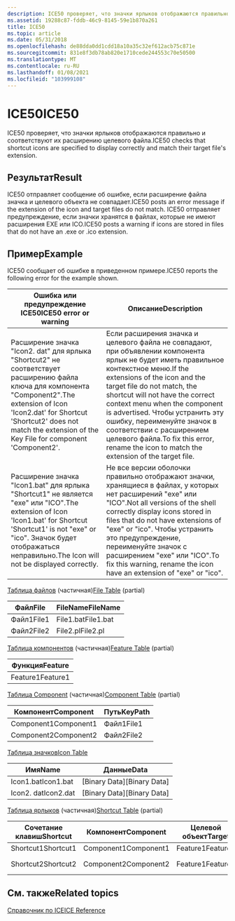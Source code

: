 ```yaml
---
description: ICE50 проверяет, что значки ярлыков отображаются правильно и соответствуют их расширению целевого файла.
ms.assetid: 19288c87-fddb-46c9-8145-59e1b870a261
title: ICE50
ms.topic: article
ms.date: 05/31/2018
ms.openlocfilehash: de88dda0dd1cdd18a10a35c32ef612acb75c871e
ms.sourcegitcommit: 831e8f3db78ab820e1710cede244553c70e50500
ms.translationtype: MT
ms.contentlocale: ru-RU
ms.lasthandoff: 01/08/2021
ms.locfileid: "103999108"
---
```

# <a name="ice50"></a><span data-ttu-id="e1f90-103">ICE50</span><span class="sxs-lookup"><span data-stu-id="e1f90-103">ICE50</span></span>

<span data-ttu-id="e1f90-104">ICE50 проверяет, что значки ярлыков отображаются правильно и соответствуют их расширению целевого файла.</span><span class="sxs-lookup"><span data-stu-id="e1f90-104">ICE50 checks that shortcut icons are specified to display correctly and match their target file's extension.</span></span>

## <a name="result"></a><span data-ttu-id="e1f90-105">Результат</span><span class="sxs-lookup"><span data-stu-id="e1f90-105">Result</span></span>

<span data-ttu-id="e1f90-106">ICE50 отправляет сообщение об ошибке, если расширение файла значка и целевого объекта не совпадает.</span><span class="sxs-lookup"><span data-stu-id="e1f90-106">ICE50 posts an error message if the extension of the icon and target files do not match.</span></span> <span data-ttu-id="e1f90-107">ICE50 отправляет предупреждение, если значки хранятся в файлах, которые не имеют расширения EXE или ICO.</span><span class="sxs-lookup"><span data-stu-id="e1f90-107">ICE50 posts a warning if icons are stored in files that do not have an .exe or .ico extension.</span></span>

## <a name="example"></a><span data-ttu-id="e1f90-108">Пример</span><span class="sxs-lookup"><span data-stu-id="e1f90-108">Example</span></span>

<span data-ttu-id="e1f90-109">ICE50 сообщает об ошибке в приведенном примере.</span><span class="sxs-lookup"><span data-stu-id="e1f90-109">ICE50 reports the following error for the example shown.</span></span>



| <span data-ttu-id="e1f90-110">Ошибка или предупреждение ICE50</span><span class="sxs-lookup"><span data-stu-id="e1f90-110">ICE50 error or warning</span></span>                                                                                                              | <span data-ttu-id="e1f90-111">Описание</span><span class="sxs-lookup"><span data-stu-id="e1f90-111">Description</span></span>                                                                                                                                                                                                                                    |
|-------------------------------------------------------------------------------------------------------------------------------------|------------------------------------------------------------------------------------------------------------------------------------------------------------------------------------------------------------------------------------------------|
| <span data-ttu-id="e1f90-112">Расширение значка "Icon2. dat" для ярлыка "Shortcut2" не соответствует расширению файла ключа для компонента "Component2".</span><span class="sxs-lookup"><span data-stu-id="e1f90-112">The extension of Icon 'Icon2.dat' for Shortcut 'Shortcut2' does not match the extension of the Key File for component 'Component2'.</span></span> | <span data-ttu-id="e1f90-113">Если расширения значка и целевого файла не совпадают, при объявлении компонента ярлык не будет иметь правильное контекстное меню.</span><span class="sxs-lookup"><span data-stu-id="e1f90-113">If the extensions of the icon and the target file do not match, the shortcut will not have the correct context menu when the component is advertised.</span></span> <span data-ttu-id="e1f90-114">Чтобы устранить эту ошибку, переименуйте значок в соответствии с расширением целевого файла.</span><span class="sxs-lookup"><span data-stu-id="e1f90-114">To fix this error, rename the icon to match the extension of the target file.</span></span><br/> |
| <span data-ttu-id="e1f90-115">Расширение значка "Icon1.bat" для ярлыка "Shortcut1" не является "exe" или "ICO".</span><span class="sxs-lookup"><span data-stu-id="e1f90-115">The extension of Icon 'Icon1.bat' for Shortcut 'Shortcut1' is not "exe" or "ico".</span></span> <span data-ttu-id="e1f90-116">Значок будет отображаться неправильно.</span><span class="sxs-lookup"><span data-stu-id="e1f90-116">The Icon will not be displayed correctly.</span></span>         | <span data-ttu-id="e1f90-117">Не все версии оболочки правильно отображают значки, хранящиеся в файлах, у которых нет расширений "exe" или "ICO".</span><span class="sxs-lookup"><span data-stu-id="e1f90-117">Not all versions of the shell correctly display icons stored in files that do not have extensions of "exe" or "ico".</span></span> <span data-ttu-id="e1f90-118">Чтобы устранить это предупреждение, переименуйте значок с расширением "exe" или "ICO".</span><span class="sxs-lookup"><span data-stu-id="e1f90-118">To fix this warning, rename the icon have an extension of "exe" or "ico".</span></span><br/>                                      |



 

<span data-ttu-id="e1f90-119">[Таблица файлов](file-table.md) (частичная)</span><span class="sxs-lookup"><span data-stu-id="e1f90-119">[File Table](file-table.md) (partial)</span></span>



| <span data-ttu-id="e1f90-120">Файл</span><span class="sxs-lookup"><span data-stu-id="e1f90-120">File</span></span>  | <span data-ttu-id="e1f90-121">FileName</span><span class="sxs-lookup"><span data-stu-id="e1f90-121">FileName</span></span>  |
|-------|-----------|
| <span data-ttu-id="e1f90-122">Файл1</span><span class="sxs-lookup"><span data-stu-id="e1f90-122">File1</span></span> | <span data-ttu-id="e1f90-123">File1.bat</span><span class="sxs-lookup"><span data-stu-id="e1f90-123">File1.bat</span></span> |
| <span data-ttu-id="e1f90-124">Файл2</span><span class="sxs-lookup"><span data-stu-id="e1f90-124">File2</span></span> | <span data-ttu-id="e1f90-125">File2.pl</span><span class="sxs-lookup"><span data-stu-id="e1f90-125">File2.pl</span></span>  |



 

<span data-ttu-id="e1f90-126">[Таблица компонентов](feature-table.md) (частичная)</span><span class="sxs-lookup"><span data-stu-id="e1f90-126">[Feature Table](feature-table.md) (partial)</span></span>



| <span data-ttu-id="e1f90-127">Функция</span><span class="sxs-lookup"><span data-stu-id="e1f90-127">Feature</span></span>  |
|----------|
| <span data-ttu-id="e1f90-128">Feature1</span><span class="sxs-lookup"><span data-stu-id="e1f90-128">Feature1</span></span> |



 

<span data-ttu-id="e1f90-129">[Таблица Component](component-table.md) (частичная)</span><span class="sxs-lookup"><span data-stu-id="e1f90-129">[Component Table](component-table.md) (partial)</span></span>



| <span data-ttu-id="e1f90-130">Компонент</span><span class="sxs-lookup"><span data-stu-id="e1f90-130">Component</span></span>  | <span data-ttu-id="e1f90-131">Путь</span><span class="sxs-lookup"><span data-stu-id="e1f90-131">KeyPath</span></span> |
|------------|---------|
| <span data-ttu-id="e1f90-132">Component1</span><span class="sxs-lookup"><span data-stu-id="e1f90-132">Component1</span></span> | <span data-ttu-id="e1f90-133">Файл1</span><span class="sxs-lookup"><span data-stu-id="e1f90-133">File1</span></span>   |
| <span data-ttu-id="e1f90-134">Component2</span><span class="sxs-lookup"><span data-stu-id="e1f90-134">Component2</span></span> | <span data-ttu-id="e1f90-135">Файл2</span><span class="sxs-lookup"><span data-stu-id="e1f90-135">File2</span></span>   |



 

[<span data-ttu-id="e1f90-136">Таблица значков</span><span class="sxs-lookup"><span data-stu-id="e1f90-136">Icon Table</span></span>](icon-table.md)



| <span data-ttu-id="e1f90-137">Имя</span><span class="sxs-lookup"><span data-stu-id="e1f90-137">Name</span></span>      | <span data-ttu-id="e1f90-138">Данные</span><span class="sxs-lookup"><span data-stu-id="e1f90-138">Data</span></span>            |
|-----------|-----------------|
| <span data-ttu-id="e1f90-139">Icon1.bat</span><span class="sxs-lookup"><span data-stu-id="e1f90-139">Icon1.bat</span></span> | <span data-ttu-id="e1f90-140">\[Binary Data\]</span><span class="sxs-lookup"><span data-stu-id="e1f90-140">\[Binary Data\]</span></span> |
| <span data-ttu-id="e1f90-141">Icon2. dat</span><span class="sxs-lookup"><span data-stu-id="e1f90-141">Icon2.dat</span></span> | <span data-ttu-id="e1f90-142">\[Binary Data\]</span><span class="sxs-lookup"><span data-stu-id="e1f90-142">\[Binary Data\]</span></span> |



 

<span data-ttu-id="e1f90-143">[Таблица ярлыков](shortcut-table.md) (частичная)</span><span class="sxs-lookup"><span data-stu-id="e1f90-143">[Shortcut Table](shortcut-table.md) (partial)</span></span>



| <span data-ttu-id="e1f90-144">Сочетание клавиш</span><span class="sxs-lookup"><span data-stu-id="e1f90-144">Shortcut</span></span>  | <span data-ttu-id="e1f90-145">Компонент</span><span class="sxs-lookup"><span data-stu-id="e1f90-145">Component</span></span>  | <span data-ttu-id="e1f90-146">Целевой объект</span><span class="sxs-lookup"><span data-stu-id="e1f90-146">Target</span></span>   | <span data-ttu-id="e1f90-147">Значок\_</span><span class="sxs-lookup"><span data-stu-id="e1f90-147">Icon\_</span></span>    |
|-----------|------------|----------|-----------|
| <span data-ttu-id="e1f90-148">Shortcut1</span><span class="sxs-lookup"><span data-stu-id="e1f90-148">Shortcut1</span></span> | <span data-ttu-id="e1f90-149">Component1</span><span class="sxs-lookup"><span data-stu-id="e1f90-149">Component1</span></span> | <span data-ttu-id="e1f90-150">Feature1</span><span class="sxs-lookup"><span data-stu-id="e1f90-150">Feature1</span></span> | <span data-ttu-id="e1f90-151">Icon1.bat</span><span class="sxs-lookup"><span data-stu-id="e1f90-151">Icon1.bat</span></span> |
| <span data-ttu-id="e1f90-152">Shortcut2</span><span class="sxs-lookup"><span data-stu-id="e1f90-152">Shortcut2</span></span> | <span data-ttu-id="e1f90-153">Component2</span><span class="sxs-lookup"><span data-stu-id="e1f90-153">Component2</span></span> | <span data-ttu-id="e1f90-154">Feature1</span><span class="sxs-lookup"><span data-stu-id="e1f90-154">Feature1</span></span> | <span data-ttu-id="e1f90-155">Icon2. dat</span><span class="sxs-lookup"><span data-stu-id="e1f90-155">Icon2.dat</span></span> |



 

## <a name="related-topics"></a><span data-ttu-id="e1f90-156">См. также</span><span class="sxs-lookup"><span data-stu-id="e1f90-156">Related topics</span></span>

<dl> <dt>

[<span data-ttu-id="e1f90-157">Справочник по ICE</span><span class="sxs-lookup"><span data-stu-id="e1f90-157">ICE Reference</span></span>](ice-reference.md)
</dt> </dl>

 

 




